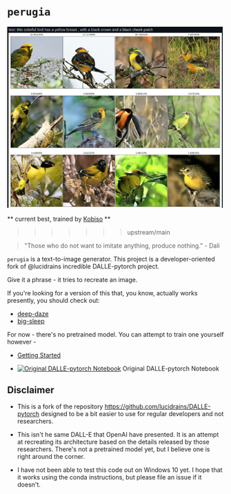 # `perugia`
<img src="./images/birds.png" width="500px"></img>

** current best, trained by <a href="https://github.com/kobiso">Kobiso</a> **
>>>>>>> upstream/main

> "Those who do not want to imitate anything, produce nothing."
>  \- Dali

`perugia` is a text-to-image generator. This project is a developer-oriented fork of @lucidrains incredible DALLE-pytorch project. 

Give it a phrase - it tries to recreate an image. 

If you're looking for a version of this that, you know, actually works presently, you should check out:
- [deep-daze](https://github.com/lucidrains/deep-daze)
- [big-sleep](https://github.com/lucidrains/big-sleep)

For now - there's no pretrained model. You can attempt to train one yourself however -

- [Getting Started](https://github.com/afiaka87/perugia/wiki/Getting-Started)

- [![Original DALLE-pytorch Notebook](https://colab.research.google.com/assets/colab-badge.svg)](https://colab.research.google.com/drive/1dWvA54k4fH8zAmiix3VXbg95uEIMfqQM?usp=sharing)  Original DALLE-pytorch Notebook


## Disclaimer
  - This is a fork of the repository https://github.com/lucidrains/DALLE-pytorch designed to be a bit easier to use for regular developers and not researchers.

  - This isn't he same DALL-E that OpenAI have presented. It is an attempt at recreating its architecture based on the details released by those researchers. There's not a pretrained model yet, but I believe one is right around the corner.
  
  - I have not been able to test this code out on Windows 10 yet. I hope that it works using the conda instructions, but please file an issue if it doesn't. 